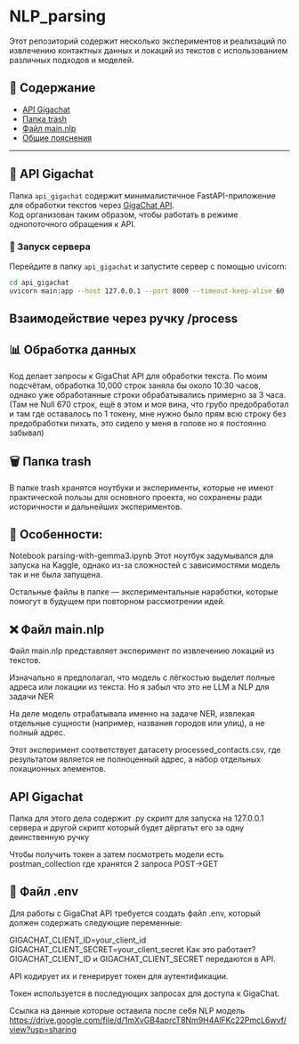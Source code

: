 # NLP_parsing

Этот репозиторий содержит несколько экспериментов и реализаций по извлечению контактных данных и локаций из текстов с использованием различных подходов и моделей.

## 📌 Содержание
- [API Gigachat](#api-gigachat)
- [Папка trash](#папка-trash)
- [Файл main.nlp](#файл-mainnlp)
- [Общие пояснения](#общие-пояснения)

---

## 🚀 API Gigachat

Папка `api_gigachat` содержит минималистичное FastAPI-приложение для обработки текстов через [GigaChat API](https://gigachat.devices.sberbank.ru).  
Код организован таким образом, чтобы работать в режиме однопоточного обращения к API.  

### 🔧 Запуск сервера  
Перейдите в папку `api_gigachat` и запустите сервер с помощью uvicorn:

```bash
cd api_gigachat
uvicorn main:app --host 127.0.0.1 --port 8000 --timeout-keep-alive 60
```

## Взаимодействие через ручку /process

## 📊 Обработка данных
Код делает запросы к GigaChat API для обработки текста. По моим подсчётам, обработка 10,000 строк заняла бы около 10:30 часов, однако уже обработанные строки обрабатывались примерно за 3 часа.(Там не Null 670 строк,
ещё в этом и моя вина, что грубо предобработал и там где оставалось по 1 токену, мне нужно было прям всю строку без предобработки пихать, это сидело у меня в голове но я постоянно забывал)

## 🗑️ Папка trash
В папке trash хранятся ноутбуки и эксперименты, которые не имеют практической пользы для основного проекта, но сохранены ради историчности и дальнейших экспериментов.

## 🔹 Особенности:
Notebook parsing-with-gemma3.ipynb
Этот ноутбук задумывался для запуска на Kaggle, однако из-за сложностей с зависимостями модель так и не была запущена.

Остальные файлы в папке — экспериментальные наработки, которые помогут в будущем при повторном рассмотрении идей.

## ❌ Файл main.nlp
Файл main.nlp представляет эксперимент по извлечению локаций из текстов.

Изначально я предполагал, что модель с лёгкостью выделит полные адреса или локации из текста. Но я забыл что это не LLM а NLP для задачи NER

На деле модель отрабатывала именно на задаче NER, извлекая отдельные сущности (например, названия городов или улиц), а не полный адрес.

Этот эксперимент соответствует датасету processed_contacts.csv, где результатом является не полноценный адрес, а набор отдельных локационных элементов.

## API Gigachat
Папка для этого дела содержит .py скрипт для запуска на 127.0.0.1 сервера и другой скрипт который будет дёргатьт его за одну деинственную ручку  

Чтобы получить токен а затем посмотреть модели есть postman_collection где хранятся 2 запроса POST->GET 

## 🔑 Файл .env
Для работы с GigaChat API требуется создать файл .env, который должен содержать следующие переменные:

GIGACHAT_CLIENT_ID=your_client_id
GIGACHAT_CLIENT_SECRET=your_client_secret
Как это работает?
GIGACHAT_CLIENT_ID и GIGACHAT_CLIENT_SECRET передаются в API.

API кодирует их и генерирует токен для аутентификации.

Токен используется в последующих запросах для доступа к GigaChat.

Ссылка на данные которые оставила после себя NLP модель  
https://drive.google.com/file/d/1mXvGB4aprcT8Nm9H4AlFKc22PmcL6wvf/view?usp=sharing
